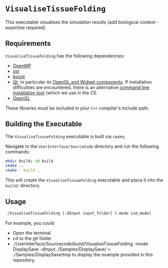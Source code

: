 # `VisualiseTissueFolding`

This executable visualises the simulation results (add biological context - expertise required)

## Requirements

`VisualiseTissueFolding` has the following dependencies:

- [OpenMP](https://www.openmp.org/)
- [gsl](https://www.gnu.org/software/gsl/)
- [boost](https://www.boost.org/)
- [Qt](https://www.qt.io/), in particular its [OpenGL and Widget components](https://doc.qt.io/qt-6/qtopengl-index.html#qt-opengl-and-qt-widgets). If installation difficulties are encountered, there is an alternative [command line installation tool](https://github.com/miurahr/aqtinstall) (which we use in the CI).
- [OpenGL](https://github.com/miurahr/aqtinstall)

These libraries must be included in your `C++` compiler's include path.

## Building the Executable

The `VisualiseTissueFolding` executable is built via `cmake`;

Navigate to the `UserInterface/SourceCode` directory and run the following commands:
```bash
mkdir build; cd build
cmake ..
cmake --build .
```

This will create the `VisualiseTissueFolding` executable and place it into the `build/` directory.

## Usage

```bash
./VisualiseTissueFolding [-dInput input_folder] [-mode sim_mode]
```
For example, you could
- Open the terminal
- cd to the git folder
- ./UserInterface/Sourcecode/build/VisualiseTissueFolding -mode DisplaySave -dInput ./Samples/DisplaySave/ > ./Samples/DisplaySave/tmp
to display the example provided in this repository.